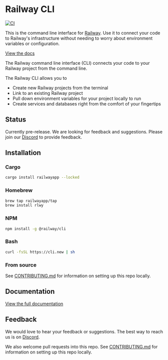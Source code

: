 # Railway CLI

[![CI](https://github.com/railwayapp/cli/actions/workflows/ci.yml/badge.svg)](https://github.com/railwayapp/cliv3/actions/workflows/ci.yml)

This is the command line interface for [Railway](https://railway.app). Use it to connect your code to Railway's infrastructure without needing to worry about environment variables or configuration.

[View the docs](https://docs.railway.app/develop/cli)

The Railway command line interface (CLI) connects your code to your Railway project from the command line.

The Railway CLI allows you to

- Create new Railway projects from the terminal
- Link to an existing Railway project
- Pull down environment variables for your project locally to run
- Create services and databases right from the comfort of your fingertips
## Status
Currently pre-release. We are looking for feedback and suggestions. Please join our [Discord](https://discord.gg/railway) to provide feedback.

## Installation
### Cargo
```bash
cargo install railwayapp --locked
```
### Homebrew

```bash 
brew tap railwayapp/tap
brew install rlwy
```

### NPM
```bash
npm install -g @railway/cli
```
### Bash
```bash
curl -fsSL https://cli.new | sh
```


### From source
See [CONTRIBUTING.md](https://github.com/railwayapp/cli/blob/master/CONTRIBUTING.md) for information on setting up this repo locally.

## Documentation
[View the full documentation](https://docs.railway.app)

## Feedback

We would love to hear your feedback or suggestions. The best way to reach us is on [Discord](https://discord.gg/railway).

We also welcome pull requests into this repo. See [CONTRIBUTING.md](https://github.com/railwayapp/cli/blob/master/CONTRIBUTING.md) for information on setting up this repo locally.
